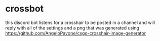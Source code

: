 # crossbot
this discord bot listens for a crosshair to be posted in a channel and will reply with all of the settings and a png that was generated using https://github.com/AngeloPavone/csgo-crosshair-image-generator
